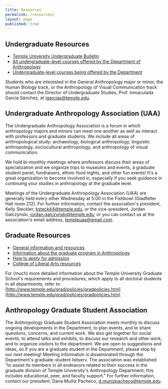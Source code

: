 ```yaml
---
title: Resources
permalink: /resources/
layout: page
published: true
---
```


## Undergraduate Resources

- [Temple University Undergraduate Bulletin](http://bulletin.temple.edu/undergraduate/liberal-arts/anthropology/)
- [All undergraduate-level courses offered by the Department of Anthropology](https://prd-wlssb.temple.edu/prod8/bwckctlg.p_disp_dyn_ctlg)  
- [Undergraduate-level courses being offered by the Department](https://prd-wlssb.temple.edu/prod8/bwckschd.p_disp_dyn_sched)

Students who are interested in the General Anthropology major or minor, the Human Biology track, or the Anthropology of Visual Communication track should contact the Director of Undergraduate Studies, Prof. Inmaculada García Sánchez, at [igarcias@temple.edu](mailto:igarcias@temple.edu).
 
## Undergraduate Anthropology Association (UAA) 

The Undergraduate Anthropology Association is a forum in which anthropology majors and minors can meet one another as well as interact with professors and graduate students. We include all areas of anthropological study: archaeology, biological anthropology, linguistic anthropology, sociocultural anthropology, and anthropology of visual communication. 

We hold bi-monthly meetings where professors discuss their areas of specialization and we organize trips to museums and events, a graduate student panel, fundraisers, ethnic food nights, and other fun events! It's a great organization to become involved in, especially if you seek guidance in continuing your studies in anthropology at the graduate level.

Meetings of the Undergraduate Anthropology Association (UAA) are generally held every other Wednesday at 5:00 in the Fishbowl (Gladfelter Hall room 212). For further information, contact the association's president, Kelly Steckler, [ksteck44@temple.edu](mailto:ksteck44@temple.edu), or the vice-president, Jordan Galczynski, [jordan.galczynski@temple.edu](mailto:jordan.galczynski@temple.edu); or you can contact us at the association's email address, [templeuaa@gmail.com](mailto:templeuaa@gmail.com). 

## Graduate Resources

- [General information and resources](http://www.cla.temple.edu/students/prospective-graduate-students/)
- [Information about the graduate program in Anthropology](http://bulletin.temple.edu/graduate/scd/cla/anthropology-phd/#text)
- [How to apply for admission](http://www.temple.edu/grad/admissions/howtoapply.htm)
- [College of Liberal Arts resources](http://www.cla.temple.edu/students/graduate/)

For (much) more detailed information about the Temple University Graduate School's requirements and procedures, which apply to all doctoral students in all departments, refer to: [http://www.temple.edu/grad/policies/gradpolicies.htm](http://www.temple.edu/grad/policies/gradpolicies.htm)

## Anthropology Graduate Student Association

The Anthropology Graduate Student Association meets monthly to discuss ongoing developments in the Department, to plan events, and to share questions, concerns, and current work. We also get together for social events, to attend talks and exhibits, to discuss our research and other work, and to organize visitors to the department. We are open to suggestions and ideas, so if you are a graduate student in the Department, please stop by our next meeting! Meeting information is disseminated through the Department's graduate-student listserv. The association was established "to assist its members in all endeavors related to their success in the graduate division of Temple University's Anthropology Department; this includes educational, peer, and faculty support." For further information, contact our president, Dana Muñíz Pacheco, [d.munizpacheco@temple.edu](mailto:d.munizpacheco@temple.edu).

